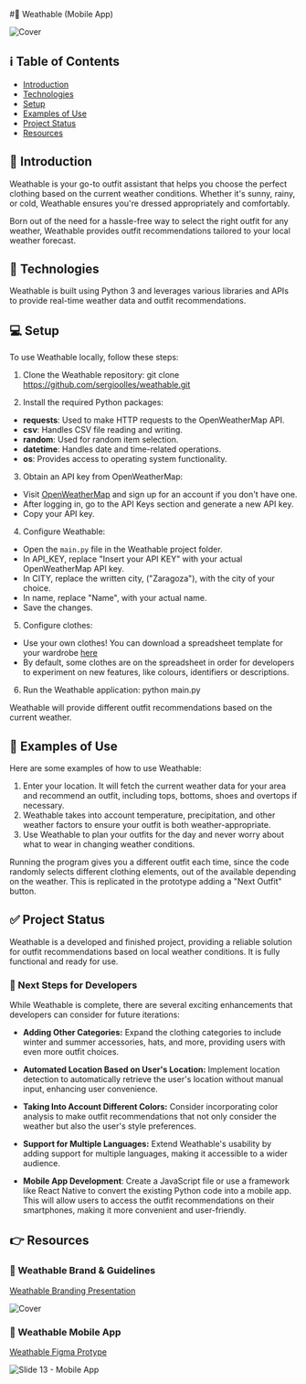 #📱 Weathable (Mobile App)

![Cover](https://github.com/sergioolles/Weathable/assets/123390818/77ef6372-1ca2-4dab-bac4-f65800989c55)

## ℹ️ Table of Contents
- [Introduction](#introduction)
- [Technologies](#technologies)
- [Setup](#setup)
- [Examples of Use](#examples-of-use)
- [Project Status](#project-status)
- [Resources](#resources)

## 🚀 Introduction

Weathable is your go-to outfit assistant that helps you choose the perfect clothing based on the current weather conditions. Whether it's sunny, rainy, or cold, Weathable ensures you're dressed appropriately and comfortably.

Born out of the need for a hassle-free way to select the right outfit for any weather, Weathable provides outfit recommendations tailored to your local weather forecast.

## 🔧 Technologies

Weathable is built using Python 3 and leverages various libraries and APIs to provide real-time weather data and outfit recommendations.

## 💻 Setup

To use Weathable locally, follow these steps:

1. Clone the Weathable repository:
git clone https://github.com/sergioolles/weathable.git

2. Install the required Python packages:

- **requests**: Used to make HTTP requests to the OpenWeatherMap API.
- **csv**: Handles CSV file reading and writing.
- **random**: Used for random item selection.
- **datetime**: Handles date and time-related operations.
- **os**: Provides access to operating system functionality.

3. Obtain an API key from OpenWeatherMap:

- Visit [OpenWeatherMap](https://openweathermap.org/) and sign up for an account if you don't have one.
- After logging in, go to the API Keys section and generate a new API key.
- Copy your API key.

4. Configure Weathable:

- Open the `main.py` file in the Weathable project folder.
- In API_KEY, replace "Insert your API KEY" with your actual OpenWeatherMap API key.
- In CITY, replace the written city, ("Zaragoza"), with the city of your choice.
- In name, replace "Name", with your actual name.
- Save the changes.

5. Configure clothes:
- Use your own clothes! You can download a spreadsheet template for your wardrobe [here](https://docs.google.com/spreadsheets/d/1TseG27LF7cTITzy2Db8nq0QvbWovqDOsl6x6Y2gQJo8/edit?usp=sharing)
- By default, some clothes are on the spreadsheet in order for developers to experiment on new features, like colours, identifiers or descriptions.

6. Run the Weathable application:
python main.py

Weathable will provide different outfit recommendations based on the current weather.

## 📝 Examples of Use

Here are some examples of how to use Weathable:

1. Enter your location. It will fetch the current weather data for your area and recommend an outfit, including tops, bottoms, shoes and overtops if necessary.
2. Weathable takes into account temperature, precipitation, and other weather factors to ensure your outfit is both weather-appropriate.
3. Use Weathable to plan your outfits for the day and never worry about what to wear in changing weather conditions.

Running the program gives you a different outfit each time, since the code randomly selects different clothing elements, out of the available depending on the weather. This is replicated in the prototype adding a "Next Outfit" button.

## ✅ Project Status

Weathable is a developed and finished project, providing a reliable solution for outfit recommendations based on local weather conditions. It is fully functional and ready for use.

### 🧩 Next Steps for Developers

While Weathable is complete, there are several exciting enhancements that developers can consider for future iterations:

- **Adding Other Categories:** Expand the clothing categories to include winter and summer accessories, hats, and more, providing users with even more outfit choices.

- **Automated Location Based on User's Location:** Implement location detection to automatically retrieve the user's location without manual input, enhancing user convenience.

- **Taking Into Account Different Colors:** Consider incorporating color analysis to make outfit recommendations that not only consider the weather but also the user's style preferences.

- **Support for Multiple Languages:** Extend Weathable's usability by adding support for multiple languages, making it accessible to a wider audience.
  
- **Mobile App Development**: Create a JavaScript file or use a framework like React Native to convert the existing Python code into a mobile app. This will allow users to access the outfit recommendations on their smartphones, making it more convenient and user-friendly.

## 👉 Resources

### 🌟 Weathable Brand & Guidelines

[Weathable Branding Presentation](https://www.figma.com/proto/o4JZU6pwRHMrXf0IGbXMRy/Weathable-Brand?page-id=0%3A1&type=design&node-id=29-1186&viewport=2694%2C2055%2C0.11&t=XDbCB8A7ehtOBFze-1&scaling=contain&starting-point-node-id=29%3A1192&mode=design)

![Cover](https://github.com/sergioolles/Weathable/assets/123390818/b399d33a-8ef8-4072-a976-d37355d07ac5)

### 🎨 Weathable Mobile App

[Weathable Figma Protype](https://www.figma.com/proto/qEKcu093GfmRwMRIQEq6qo/Weathable-App?page-id=0%3A1&type=design&node-id=29-1402&viewport=-18%2C748%2C0.73&t=QgETLf8uwa9HNkZT-1&scaling=scale-down&starting-point-node-id=29%3A1402&mode=design)

![Slide 13 - Mobile App](https://github.com/sergioolles/Weathable/assets/123390818/cb356c68-d7af-4cb2-aa62-f3f3a75f1598)

